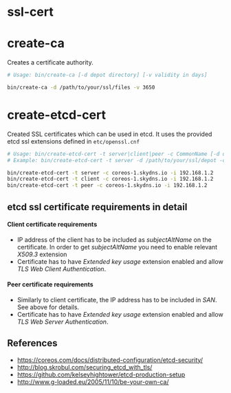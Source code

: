# ssl-cert

# create-ca

Creates a certificate authority.

```bash
# Usage: bin/create-ca [-d depot directory] [-v validity in days]

bin/create-ca -d /path/to/your/ssl/files -v 3650
```

# create-etcd-cert

Created SSL certificates which can be used in etcd. It uses the provided etcd ssl extensions defined in `etc/openssl.cnf`

```bash
# Usage: bin/create-etcd-cert -t server|client|peer -c CommonName [-d depot directory] [-i ip address to embed in SAN] [-i multiple ips may be specified]
# Example: bin/create-etcd-cert -t server -d /path/to/your/ssl/depot -c coreos-1.example.com -i 8.8.8.8 -i 192.168.3.2

bin/create-etcd-cert -t server -c coreos-1.skydns.io -i 192.168.1.2 
bin/create-etcd-cert -t client -c coreos-1.skydns.io -i 192.168.1.2
bin/create-etcd-cert -t peer -c coreos-1.skydns.io -i 192.168.1.2
```

## etcd ssl certificate requirements in detail

#### Client certificate requirements
* IP address of the client has to be included as *subjectAltName* on the certificate. In order to get *subjectAltName* you need to enable relevant *X509.3* extension
* Certificate has to have *Extended key usage* extension enabled and allow *TLS Web Client Authentication*.

#### Peer certificate requirements
* Similarly to client certificate, the IP address has to be included in *SAN*. See above for details.
* Certificate has to have *Extended key usage* extension enabled and allow *TLS Web Server Authentication*.

## References
* https://coreos.com/docs/distributed-configuration/etcd-security/
* http://blog.skrobul.com/securing_etcd_with_tls/
* https://github.com/kelseyhightower/etcd-production-setup
* http://www.g-loaded.eu/2005/11/10/be-your-own-ca/
